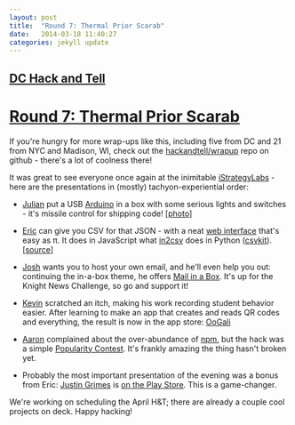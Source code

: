 ```yaml
---
layout: post
title:  "Round 7: Thermal Prior Scarab"
date:   2014-03-18 11:40:27
categories: jekyll update
---
```

## [DC Hack and Tell](http://www.meetup.com/DC-Hack-and-Tell/)

# [Round 7: Thermal Prior Scarab](http://www.meetup.com/DC-Hack-and-Tell/events/165875312/)

If you're hungry for more wrap-ups like this, including five from DC and 21 from NYC and Madison, WI, check out the [hackandtell/wrapup](https://github.com/hackandtell/wrapup) repo on github - there's a lot of coolness there!

It was great to see everyone once again at the inimitable [iStrategyLabs](http://istrategylabs.com/) - here are the presentations in (mostly) tachyon-experiential order:

 * [Julian](http://juliangindi.com/) put a USB [Arduino](http://www.arduino.cc/) in a box with some serious lights and switches - it's missile control for shipping code! [[photo](https://twitter.com/planarrowspace/status/447355770711986177)]

 * [Eric](https://konklone.com/) can give you CSV for that JSON - with a neat [web interface](http://konklone.io/json/) that's easy as π. It does in JavaScript what [in2csv](http://csvkit.readthedocs.org/en/latest/scripts/in2csv.html) does in Python ([csvkit](http://csvkit.readthedocs.org/en/latest/index.html)). [[source](https://github.com/konklone/json)]

 * [Josh](http://razor.occams.info/) wants you to host your own email, and he'll even help you out: continuing the in-a-box theme, he offers [Mail in a Box](https://www.newschallenge.org/challenge/2014/submissions/mail-in-a-box). It's up for the Knight News Challenge, so go and support it!

 * [Kevin](https://twitter.com/KVTaniguchi) scratched an itch, making his work recording student behavior easier. After learning to make an app that creates and reads QR codes and everything, the result is now in the app store: [OoGali](https://itunes.apple.com/us/app/oogali/id823975095)

 * [Aaron](http://planspace.org/) complained about the over-abundance of [npm](https://www.npmjs.org/), but the hack was a simple [Popularity Contest](http://popular.herokuapp.com/). It's frankly amazing the thing hasn't broken yet.

 * Probably the most important presentation of the evening was a bonus from Eric: [Justin Grimes](https://twitter.com/justgrimes) is [on the Play Store](https://play.google.com/store/apps/details?id=com.justgrimes.android). This is a game-changer.

We're working on scheduling the April H&T; there are already a couple cool projects on deck. Happy hacking!
